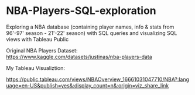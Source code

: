 # NBA-Players-SQL-exploration
Exploring a NBA database (containing player names, info &amp; stats from 96'-97' season - 21'-22' season) with SQL queries and visualizing SQL views with Tableau Public

Original NBA Players Dataset: https://www.kaggle.com/datasets/justinas/nba-players-data

My Tableau Visualiztion:

https://public.tableau.com/views/NBAOverview_16661031047710/NBA?:language=en-US&publish=yes&:display_count=n&:origin=viz_share_link
